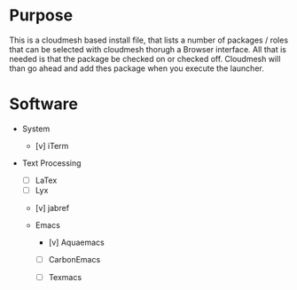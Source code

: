 Purpose
========

This is a cloudmesh based install file, that lists a number of packages / roles 
that can be selected with cloudmesh thorugh a Browser interface.
All that is needed is that the package be checked on or checked off.
Cloudmesh will than go ahead and add thes package when you execute the launcher.
 
Software
========

* System

  * [v] iTerm

* Text Processing

  * [ ] LaTex
  * [ ] Lyx
  * [v] jabref
  
  * Emacs

    * [v] Aquaemacs
    * [ ] CarbonEmacs
    * [ ] Texmacs
  
